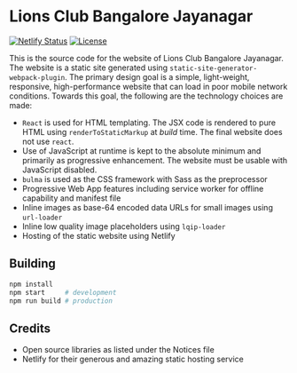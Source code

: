 # Lions Club Bangalore Jayanagar

[![Netlify Status](https://api.netlify.com/api/v1/badges/b2e35950-1a0c-41fd-a032-e8419b1c3d52/deploy-status)](https://app.netlify.com/sites/lcbj/deploys)
[![License](https://img.shields.io/github/license/dheerajvs/lions-club-blr-jnr)](https://github.com/dheerajvs/lions-club-blr-jnr/blob/master/LICENSE)

This is the source code for the website of Lions Club Bangalore Jayanagar. The website is a static site generated using `static-site-generator-webpack-plugin`. The primary design goal is a simple, light-weight, responsive, high-performance website that can load in poor mobile network conditions. Towards this goal, the following are the technology choices are made:

- `React` is used for HTML templating. The JSX code is rendered to pure HTML using `renderToStaticMarkup` at *build* time. The final website does not use `react`.
- Use of JavaScript at runtime is kept to the absolute minimum and primarily as progressive enhancement. The website must be usable with JavaScript disabled.
- `bulma` is used as the CSS framework with Sass as the preprocessor
- Progressive Web App features including service worker for offline capability and manifest file
- Inline images as base-64 encoded data URLs for small images using `url-loader`
- Inline low quality image placeholders using `lqip-loader`
- Hosting of the static website using Netlify

## Building

```sh
npm install
npm start     # development
npm run build # production
```

## Credits

- Open source libraries as listed under the Notices file
- Netlify for their generous and amazing static hosting service
